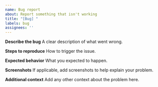 ```yaml
---
name: Bug report
about: Report something that isn't working
title: "[Bug] "
labels: bug
assignees: ''
---
```


**Describe the bug**
A clear description of what went wrong.

**Steps to reproduce**
How to trigger the issue.

**Expected behavior**
What you expected to happen.

**Screenshots**
If applicable, add screenshots to help explain your problem.

**Additional context**
Add any other context about the problem here.
